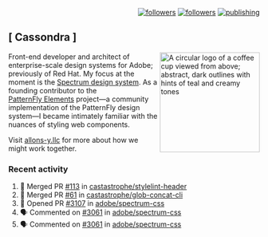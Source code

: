 <p align="right"><a rel="me" href="https://front-end.social/@castastrophe">
    <img alt="followers" title="Follow me on Mastodon" src="https://img.shields.io/mastodon/follow/109297102751309835?domain=https%3A%2F%2Ffront-end.social&label=Follow&logo=mastodon&logoColor=white&style=for-the-badge&labelColor=008080&color=006969"/></a>
  <a href="https://codepen.io/castastrophe/">
    <img alt="followers" title="Follow me on CodePen" src="https://img.shields.io/badge/23-1?color=640464&labelColor=7c007c&style=for-the-badge&logo=codepen&label=Follow"/></a>
<a href="https://castastrophe.medium.com/">
    <img alt="publishing" title="View articles on Medium" src="https://img.shields.io/badge/107-1?color=666&labelColor=444&label=subscribe&logo=medium&logoColor=white&style=for-the-badge"/></a>
</p>

## [&nbsp;Cassondra&nbsp;]

<img align="right" src="https://github-production-user-asset-6210df.s3.amazonaws.com/1840295/253016758-ba468774-1cd3-42c2-8f43-947b5eeb5edf.png" height="200" alt="A circular logo of a coffee cup viewed from above; abstract, dark outlines with hints of teal and creamy tones">

Front-end developer and architect of enterprise-scale design systems for Adobe; previously of Red Hat. My focus at the moment is the [Spectrum design system](https://github.com/adobe/spectrum-css). As a founding contributor to the [PatternFly&nbsp;Elements](https://github.com/patternfly/patternfly-elements) project&mdash;a community implementation of the PatternFly design system&mdash;I became intimately familiar with the nuances of styling web components.

Visit [allons-y.llc](http://allons-y.llc/) for more about how we might work together.

### Recent activity

<!--START_SECTION:activity-->
1. 🎉 Merged PR [#113](https://github.com/castastrophe/stylelint-header/pull/113) in [castastrophe/stylelint-header](https://github.com/castastrophe/stylelint-header)
2. 🎉 Merged PR [#61](https://github.com/castastrophe/glob-concat-cli/pull/61) in [castastrophe/glob-concat-cli](https://github.com/castastrophe/glob-concat-cli)
3. 💪 Opened PR [#3107](https://github.com/adobe/spectrum-css/pull/3107) in [adobe/spectrum-css](https://github.com/adobe/spectrum-css)
4. 🗣 Commented on [#3061](https://github.com/adobe/spectrum-css/issues/3061#issuecomment-2349086582) in [adobe/spectrum-css](https://github.com/adobe/spectrum-css)
5. 🗣 Commented on [#3061](https://github.com/adobe/spectrum-css/issues/3061#issuecomment-2349084408) in [adobe/spectrum-css](https://github.com/adobe/spectrum-css)
<!--END_SECTION:activity-->
